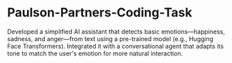 # Paulson-Partners-Coding-Task
Developed a simplified AI assistant that detects basic emotions—happiness, sadness, and anger—from text using a pre-trained model (e.g., Hugging Face Transformers). Integrated it with a conversational agent that adapts its tone to match the user's emotion for more natural interaction.
